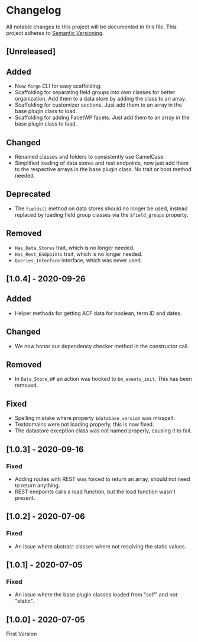 # Changelog

All notable changes to this project will be documented in this file. This project adheres to [Semantic Versioning](https://semver.org/spec/v2.0.0.html).

## [Unreleased]

## Added

- New `forge` CLI for easy scaffolding.
- Scaffolding for separating field groups into own classes for better organization. Add them to a data store by adding the class to an array.
- Scaffolding for customizer sections. Just add them to an array in the base plugin class to load.
- Scaffolding for adding FacetWP facets. Just add them to an array in the base plugin class to load.

## Changed

- Renamed classes and folders to consistently use CamelCase.
- Simplified loading of data stores and rest endpoints, now just add them to the respective arrays in the base plugin class. No trait or boot method needed.

## Deprecated

- The `fields()` method on data stores should no longer be used, instead replaced by loading field group classes via the `$field_groups` property.

## Removed

- `Has_Data_Stores` trait, which is no longer needed.
- `Has_Rest_Endpoints` trait, which is no longer needed.
- `Queries_Interface` interface, which was never used.

## [1.0.4] - 2020-09-26

## Added

- Helper methods for getting ACF data for boolean, term ID and dates.

## Changed

- We now honor our dependency checker method in the constructor call.

## Removed

- In `Data_Store_WP` an action was hooked to `bm_events_init`. This has been removed.

## Fixed

- Spelling mistake where property `$database_version` was misspelt.
- Textdomains were not loading properly, this is now fixed.
- The datastore exception class was not named properly, causing it to fail.

## [1.0.3] - 2020-09-16

### Fixed

- Adding routes with REST was forced to return an array, should not need to return anything.
- REST endpoints calls a load function, but the load function wasn't present.

## [1.0.2] - 2020-07-06

### Fixed

- An issue where abstract classes where not resolving the static values.

## [1.0.1] - 2020-07-05

### Fixed

- An issue where the base plugin classes loaded from "self" and not "static".

## [1.0.0] - 2020-07-05

First Version
